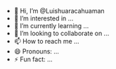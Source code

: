 - 👋 Hi, I’m @Luishuaracahuaman
- 👀 I’m interested in ...
- 🌱 I’m currently learning ...
- 💞️ I’m looking to collaborate on ...
- 📫 How to reach me ...
- 😄 Pronouns: ...
- ⚡ Fun fact: ...

<!---
Luishuaracahuaman/Luishuaracahuaman is a ✨ special ✨ repository because its `README.md` (this file) appears on your GitHub profile.
You can click the Preview link to take a look at your changes.
--->
